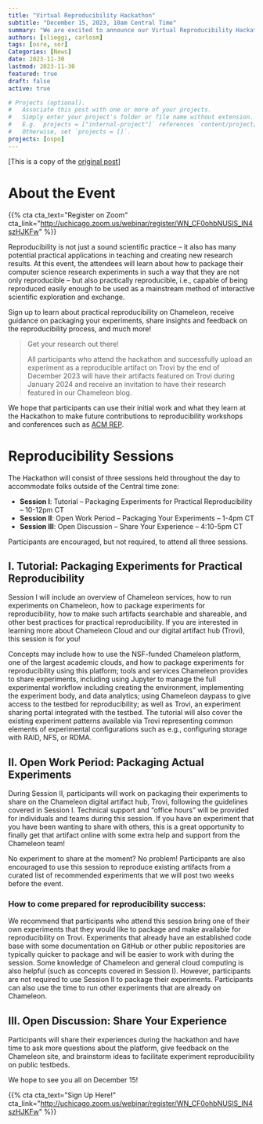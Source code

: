 ```yaml
---
title: "Virtual Reproducibility Hackathon" 
subtitle: "December 15, 2023, 10am Central Time"
summary: "We are excited to announce our Virtual Reproducibility Hackathon taking place on December 15, 2023, hosted by the Chameleon Team! To sign up, click here for more information."
authors: [slieggi, carlosm]
tags: [osre, sor]
Categories: [News]
date: 2023-11-30
lastmod: 2023-11-30
featured: true
draft: false
active: true

# Projects (optional).
#   Associate this post with one or more of your projects.
#   Simply enter your project's folder or file name without extension.
#   E.g. `projects = ["internal-project"]` references `content/project/deep-learning/index.md`.
#   Otherwise, set `projects = []`.
projects: [ospo]
---
```


[This is a copy of the [original post](https://repeto.cs.uchicago.edu/2023/11/13/announcing-virtual-reproducibility-hackathon/)]

# About the Event

{{% cta cta_text="Register on Zoom" cta_link="http://uchicago.zoom.us/webinar/register/WN_CF0ohbNUSlS_IN4szHJKFw" %}}

Reproducibility is not just a sound scientific practice – it also has many potential practical applications in teaching and creating new research results. At this event, the attendees will learn about how to package their computer science research experiments in such a way that they are not only reproducible – but also practically reproducible, i.e., capable of being reproduced easily enough to be used as a mainstream method of interactive scientific exploration and exchange.

Sign up to learn about practical reproducibility on Chameleon, receive guidance on packaging your experiments, share insights and feedback on the reproducibility process, and much more!

> Get your research out there!  
>  
> All participants who attend the hackathon and successfully upload an experiment as a reproducible artifact on Trovi by the end of December 2023 will have their artifacts featured on Trovi during January 2024 and receive an invitation to have their research featured in our Chameleon blog.

We hope that participants can use their initial work and what they learn at the Hackathon to make future contributions to reproducibility workshops and conferences such as [ACM REP](https://acm-rep.github.io).

# Reproducibility Sessions

The Hackathon will consist of three sessions held throughout the day to accommodate folks outside of the Central time zone:  

- **Session I**: Tutorial – Packaging Experiments for Practical Reproducibility – 10-12pm CT  
- **Session II**: Open Work Period – Packaging Your Experiments – 1-4pm CT
- **Session III**: Open Discussion – Share Your Experience – 4:10-5pm CT

Participants are encouraged, but not required, to attend all three sessions.  

## I. Tutorial: Packaging Experiments for Practical Reproducibility 

Session I will include an overview of Chameleon services, how to run experiments on Chameleon, how to package experiments for reproducibility, how to make such artifacts searchable and shareable, and other best practices for practical reproducibility. If you are interested in learning more about Chameleon Cloud and our digital artifact hub (Trovi), this session is for you!  

Concepts may include how to use the NSF-funded Chameleon platform, one of the largest academic clouds, and how to package experiments for reproducibility using this platform; tools and services Chameleon provides to share experiments, including using Jupyter to manage the full experimental workflow including creating the environment, implementing the experiment body, and data analytics; using Chameleon daypass to give access to the testbed for reproducibility; as well as Trovi, an experiment sharing portal integrated with the testbed. The tutorial will also cover the existing experiment patterns available via Trovi representing common elements of experimental configurations such as e.g., configuring storage with RAID, NFS, or RDMA.  

## II. Open Work Period: Packaging Actual Experiments  

During Session II, participants will work on packaging their experiments to share on the Chameleon digital artifact hub, Trovi, following the guidelines covered in Session I. Technical support and “office hours” will be provided for individuals and teams during this session. If you have an experiment that you have been wanting to share with others, this is a great opportunity to finally get that artifact online with some extra help and support from the Chameleon team!  

No experiment to share at the moment? No problem! Participants are also encouraged to use this session to reproduce existing artifacts from a curated list of recommended experiments that we will post two weeks before the event.

### How to come prepared for reproducibility success:

We recommend that participants who attend this session bring one of their own experiments that they would like to package and make available for reproducibility on Trovi. Experiments that already have an established code base with some documentation on GitHub or other public repositories are typically quicker to package and will be easier to work with during the session. Some knowledge of Chameleon and general cloud computing is also helpful (such as concepts covered in Session I). However, participants are not required to use Session II to package their experiments. Participants can also use the time to run other experiments that are already on Chameleon.

## III. Open Discussion: Share Your Experience

Participants will share their experiences during the hackathon and have time to ask more questions about the platform, give feedback on the Chameleon site, and brainstorm ideas to facilitate experiment reproducibility on public testbeds.

We hope to see you all on December 15!

{{% cta cta_text="Sign Up Here!" cta_link="http://uchicago.zoom.us/webinar/register/WN_CF0ohbNUSlS_IN4szHJKFw" %}}
